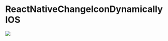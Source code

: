 # ReactNativeChangeIconDynamically IOS
![](https://github.com/nunofernandesiit/ReactNativeChangeIconDynamically/blob/master/ezgif.com-gif-maker.gif)
